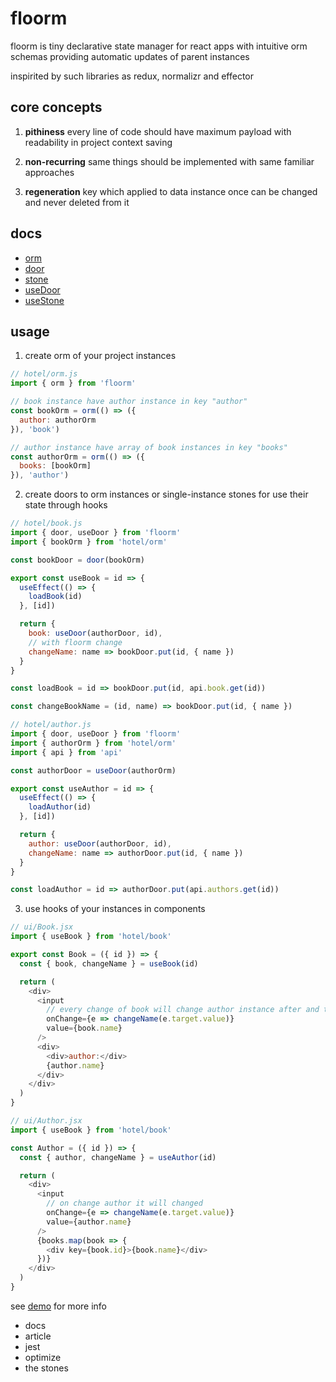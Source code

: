 # floorm

floorm is tiny declarative state manager for react apps with intuitive orm schemas providing automatic updates of parent instances

inspirited by such libraries as redux, normalizr and effector

## core concepts

1. **pithiness** every line of code should have maximum payload with readability in project context saving

2. **non-recurring** same things should be implemented with same familiar approaches

3. **regeneration** key which applied to data instance once can be changed and never deleted from it

## docs

* [orm](https://github.com/lioeaet/floorm/tree/master/docs/orm.md)
* [door](https://github.com/lioeaet/floorm/tree/master/docs/door.md)
* [stone](https://github.com/lioeaet/floorm/tree/master/docs/stone.md)
* [useDoor](https://github.com/lioeaet/floorm/tree/master/docs/useDoor.md)
* [useStone](https://github.com/lioeaet/floorm/tree/master/docs/useStone.md)

## usage

1. create orm of your project instances

```js
// hotel/orm.js
import { orm } from 'floorm'

// book instance have author instance in key "author"
const bookOrm = orm(() => ({
  author: authorOrm
}), 'book')

// author instance have array of book instances in key "books"
const authorOrm = orm(() => ({
  books: [bookOrm]
}), 'author')
```

2. create doors to orm instances or single-instance stones for use their state through hooks

```js
// hotel/book.js
import { door, useDoor } from 'floorm'
import { bookOrm } from 'hotel/orm'

const bookDoor = door(bookOrm)

export const useBook = id => {
  useEffect(() => {
    loadBook(id)
  }, [id])

  return {
    book: useDoor(authorDoor, id),
    // with floorm change
    changeName: name => bookDoor.put(id, { name })
  }
}

const loadBook = id => bookDoor.put(id, api.book.get(id))

const changeBookName = (id, name) => bookDoor.put(id, { name })
```
```js
// hotel/author.js
import { door, useDoor } from 'floorm'
import { authorOrm } from 'hotel/orm'
import { api } from 'api'

const authorDoor = useDoor(authorOrm)

export const useAuthor = id => {
  useEffect(() => {
    loadAuthor(id)
  }, [id])

  return {
    author: useDoor(authorDoor, id),
    changeName: name => authorDoor.put(id, { name })
  }
}

const loadAuthor = id => authorDoor.put(api.authors.get(id))
```

3. use hooks of your instances in components

```js
// ui/Book.jsx
import { useBook } from 'hotel/book'

export const Book = ({ id }) => {
  const { book, changeName } = useBook(id)

  return (
    <div>
      <input
        // every change of book will change author instance after and target Author component will rerendered
        onChange={e => changeName(e.target.value)}
        value={book.name}
      />
      <div>
        <div>author:</div>
        {author.name}
      </div>
    </div>
  )
}
```
```js
// ui/Author.jsx
import { useBook } from 'hotel/book'

const Author = ({ id }) => {
  const { author, changeName } = useAuthor(id)

  return (
    <div>
      <input
        // on change author it will changed 
        onChange={e => changeName(e.target.value)}
        value={author.name}
      />
      {books.map(book => {
        <div key={book.id}>{book.name}</div>
      })}
    </div>
  )
}
```

see [demo](https://github.com/lioeaet/floorm/tree/master/demo) for more info

* docs
* article
* jest
* optimize
* the stones

